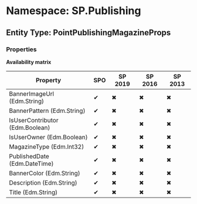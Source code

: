 # Namespace: SP.Publishing
## Entity Type: PointPublishingMagazineProps

### Properties

**Availability matrix**

Property | SPO | SP 2019 | SP 2016 | SP 2013
----------|-----|---------|---------|--------
BannerImageUrl (Edm.String) | ✔ | ✖ | ✖ | ✖
BannerPattern (Edm.String) | ✔ | ✖ | ✖ | ✖
IsUserContributor (Edm.Boolean) | ✔ | ✖ | ✖ | ✖
IsUserOwner (Edm.Boolean) | ✔ | ✖ | ✖ | ✖
MagazineType (Edm.Int32) | ✔ | ✖ | ✖ | ✖
PublishedDate (Edm.DateTime) | ✔ | ✖ | ✖ | ✖
BannerColor (Edm.String) | ✔ | ✖ | ✖ | ✖
Description (Edm.String) | ✔ | ✖ | ✖ | ✖
Title (Edm.String) | ✔ | ✖ | ✖ | ✖

